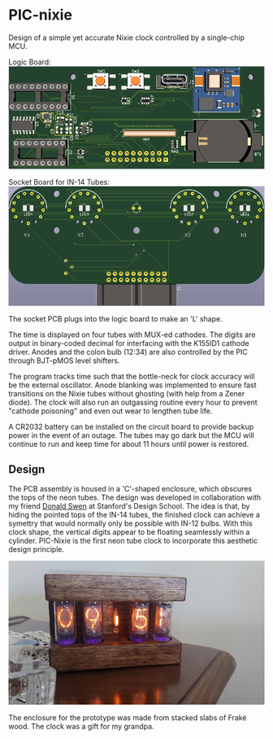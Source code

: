 # PIC-nixie #
Design of a simple yet accurate Nixie clock controlled by a single-chip MCU. 

Logic Board:
![Main PCB](logicf.png)

Socket Board for IN-14 Tubes:
![IN-14 Socket Board](in14-socketf.png)

The socket PCB plugs into the logic board to make an 'L' shape.

The time is displayed on four tubes with MUX-ed cathodes. The digits are output in binary-coded decimal for interfacing with the K155ID1 cathode driver. Anodes and the colon bulb (12:34) are also controlled by the PIC through BJT-pMOS level shifters.

The program tracks time such that the bottle-neck for clock accuracy will be the external oscillator. Anode blanking was implemented to ensure fast transitions on the Nixie tubes without ghosting (with help from a Zener diode). The clock will also run an outgassing routine every hour to prevent "cathode poisoning" and even out wear to lengthen tube life.

A CR2032 battery can be installed on the circuit board to provide backup power in the event of an outage. The tubes may go dark but the MCU will continue to run and keep time for about 11 hours until power is restored.

## Design

The PCB assembly is housed in a 'C'-shaped enclosure, which obscures the tops of the neon tubes. The design was developed in collaboration with my friend [Donald Swen](https://www.dswenn.com/projects/2019/11/27/22-Design.html) at Stanford's Design School. The idea is that, by hiding the pointed tops of the IN-14 tubes, the finished clock can achieve a symettry that would normally only be possible with IN-12 bulbs. With this clock shape, the vertical digits appear to be floating seamlessly within a cylinder. PIC-Nixie is the first neon tube clock to incorporate this aesthetic design principle.

![Serial #0](exemplar.jpg)

The enclosure for the prototype was made from stacked slabs of Fraké wood. The clock was a gift for my grandpa.
